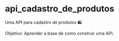 # api_cadastro_de_produtos

Uma API para cadastro de produtos 🛍️

Objetivo: Aprender a base de como construir uma API.
